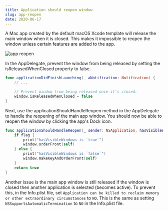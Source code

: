```yaml
---
title: Application should reopen window
slug: app-reopen
date: 2020-06-17
---
```


A Mac app created by the default macOS Xcode template will release the main window when it is closed. This makes it impossible to reopen the window unless certain features are added to the app.

![app reopen](/swift-macos/images/app-reopen.png)

In the AppDelegate, prevent the window from being released by setting the isReleasedWhenClosed property to false.

```swift
func applicationDidFinishLaunching(_ aNotification: Notification) {
    // ...

    // Prevent window from being released once it's closed.
    window.isReleasedWhenClosed = false
}
```

Next, use the applicationShouldHandleReopen method in the AppDelegate to handle the reopening of the main app window. You should now be able to reopen the window by clicking the app's Dock icon.

```swift
func applicationShouldHandleReopen(_ sender: NSApplication, hasVisibleWindows flag: Bool) -> Bool {
    if flag {
        print("hasVisibleWindows is `true`")
        window.orderFront(self)
    } else {
        print("hasVisibleWindows is `false`")
        window.makeKeyAndOrderFront(self)
    }
    return true
}
```

Another issue is the main app window is still released if the window is closed then another application is selected (becomes active). To prevent this, in the Info.plist file, set `Application can be killed to reclaim memory or other extraordinary circumstances` to `NO`. This is the same as setting `NSSupportsAutomaticTermination` to `NO` in the Info.plist file.
